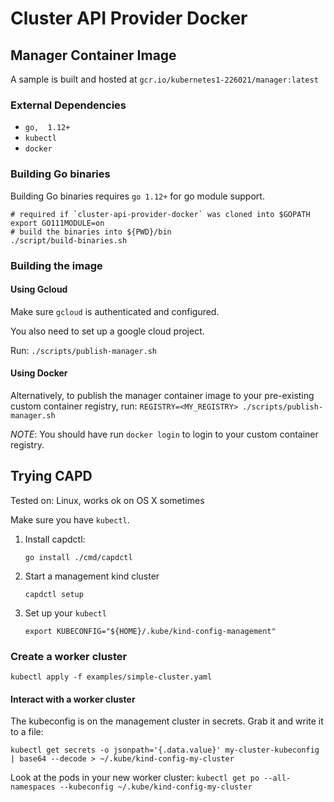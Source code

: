 # Cluster API Provider Docker

## Manager Container Image

A sample is built and hosted at `gcr.io/kubernetes1-226021/manager:latest`

### External Dependencies

- `go,  1.12+`
- `kubectl`
- `docker`

### Building Go binaries

Building Go binaries requires `go 1.12+` for go module support.

```(bash)
# required if `cluster-api-provider-docker` was cloned into $GOPATH
export GO111MODULE=on
# build the binaries into ${PWD}/bin
./script/build-binaries.sh
```

### Building the image

#### Using Gcloud

Make sure `gcloud` is authenticated and configured.

You also need to set up a google cloud project.

Run: `./scripts/publish-manager.sh`

#### Using Docker

Alternatively, to publish the manager container image to your pre-existing custom container registry, run:
`REGISTRY=<MY_REGISTRY> ./scripts/publish-manager.sh`

_NOTE_: You should have run `docker login` to login to your custom container registry.

## Trying CAPD

Tested on: Linux, works ok on OS X sometimes

Make sure you have `kubectl`.

1. Install capdctl:

   `go install ./cmd/capdctl`

1. Start a management kind cluster

   `capdctl setup`

1. Set up your `kubectl`

   `export KUBECONFIG="${HOME}/.kube/kind-config-management"`

### Create a worker cluster

`kubectl apply -f examples/simple-cluster.yaml`

#### Interact with a worker cluster

The kubeconfig is on the management cluster in secrets. Grab it and write it to a file:

`kubectl get secrets -o jsonpath='{.data.value}' my-cluster-kubeconfig | base64 --decode > ~/.kube/kind-config-my-cluster`

Look at the pods in your new worker cluster:
`kubectl get po --all-namespaces --kubeconfig ~/.kube/kind-config-my-cluster`
